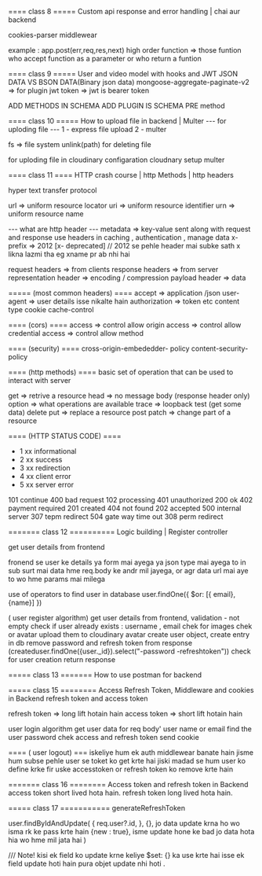 ==== class 8 =====
Custom api response and error handling | chai aur backend

cookies-parser
middlewear

example : app.post(err,req,res,next)
high order function => those funtion who accept function as a 
parameter or who return a funtion


==== class 9 =====
User and video model with hooks and JWT
JSON DATA VS BSON DATA(Binary json data)
mongoose-aggregate-paginate-v2 => for  plugin
jwt token => jwt is bearer token

ADD METHODS IN SCHEMA
ADD PLUGIN IS SCHEMA
PRE method 

==== class 10 =====
How to upload file in backend | Multer
--- for uploding file ---
1 - express file upload
2 - multer

fs => file system
unlink(path) for deleting file

for uploding file in cloudinary
configaration cloudnary 
setup multer 

==== class 11 ====
HTTP crash course | http Methods | http headers

hyper text transfer protocol

url => uniform resource locator
uri => uniform resource identifier
urn => uniform resource name 

--- what are http header ---
metadata => key-value sent along with request and response 
use headers in 
caching , authentication , manage data
x-prefix => 2012 [x- deprecated] // 2012 se pehle header mai subke sath x likna lazmi tha eg xname pr ab nhi hai

request headers => from clients
response headers => from server
representation header => encoding / compression
payload header => data


===== (most common headers) ====
accept => application /json
user-agent => user details isse nikalte hain
authorization => token etc
content type
cookie
cache-control


==== (cors) ====
access => control allow origin
access => control allow credential
access => control allow method

==== (security) ====
cross-origin-embededder- policy
content-security-policy


==== (http methods) ====
basic set of operation that can be used to interact 
with server

get => retrive a resource
head => no message body (response header only)
option => what operations are available
trace => loopback test (get some data)
delete
put => replace a resource
post 
patch => change part of a resource


==== (HTTP STATUS CODE) ==== 
* 1 xx informational 
* 2 xx success
* 3 xx redirection
* 4 xx client error
* 5 xx server error

101 continue              400 bad request 
102 processing            401 unauthorized 
200 ok                    402 payment required 
201 created               404 not found 
202 accepted              500 internal server 
307 tepm redirect         504 gate way time out 
308 perm redirect 


======= class 12 ==========
Logic building | Register controller

get user details from frontend

fronend se user ke details ya form mai ayega ya json type 
mai ayega to in sub surt mai data hme req.body ke andr mil jayega,
or agr data url mai aye to wo hme params mai milega

use of operators to find user in database
user.findOne({
    $or: [{ email}, {name}]
 })

( user register algorithm) 
get user details from frontend,
validation -  not empty
check if user already exists : username , email
chek for images chek or avatar
upload them to cloudinary avatar
create user object, create entry in db
remove password and refresh token from response (createduser.findOne({user._id}).select("-password -refreshtoken"))
check for user creation 
return response


===== class 13 =======
How to use postman for backend


===== class 15 ========
Access Refresh Token, Middleware and cookies in Backend
refresh token and access token

refresh token => long lift hotain hain
access token => short lift hotain hain

user login algorithm
get user data for req body'
user name or email
find the user
password chek
access and refresh token
send cookie


==== ( user logout) ===
iskeliye hum ek auth middlewear banate hain
jisme hum subse pehle user se toket ko get krte hai
jiski madad se hum user ko define krke fir uske accesstoken or refresh token ko remove 
krte hain


======= class 16 ========
Access token and refresh token in Backend
access token short lived hota hain.
refresh token long lived hota hain.


===== class 17 ===========
generateRefreshToken

user.findByIdAndUpdate(
    {
    req.user?.id,
    },
    {}, jo data update krna ho wo isma rk ke pass krte hain
    {new : true}, isme update hone ke bad jo data hota hia wo hme mil jata hai 
)

/// Note!
kisi ek field ko update krne keliye $set: {}
ka use krte hai isse ek field update hoti hain 
pura objet update nhi hoti .